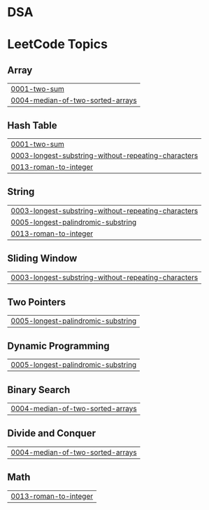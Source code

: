 # DSA
<!---LeetCode Topics Start-->
# LeetCode Topics
## Array
|  |
| ------- |
| [0001-two-sum](https://github.com/adityamalviya007/DSA/tree/master/0001-two-sum) |
| [0004-median-of-two-sorted-arrays](https://github.com/adityamalviya007/DSA/tree/master/0004-median-of-two-sorted-arrays) |
## Hash Table
|  |
| ------- |
| [0001-two-sum](https://github.com/adityamalviya007/DSA/tree/master/0001-two-sum) |
| [0003-longest-substring-without-repeating-characters](https://github.com/adityamalviya007/DSA/tree/master/0003-longest-substring-without-repeating-characters) |
| [0013-roman-to-integer](https://github.com/adityamalviya007/DSA/tree/master/0013-roman-to-integer) |
## String
|  |
| ------- |
| [0003-longest-substring-without-repeating-characters](https://github.com/adityamalviya007/DSA/tree/master/0003-longest-substring-without-repeating-characters) |
| [0005-longest-palindromic-substring](https://github.com/adityamalviya007/DSA/tree/master/0005-longest-palindromic-substring) |
| [0013-roman-to-integer](https://github.com/adityamalviya007/DSA/tree/master/0013-roman-to-integer) |
## Sliding Window
|  |
| ------- |
| [0003-longest-substring-without-repeating-characters](https://github.com/adityamalviya007/DSA/tree/master/0003-longest-substring-without-repeating-characters) |
## Two Pointers
|  |
| ------- |
| [0005-longest-palindromic-substring](https://github.com/adityamalviya007/DSA/tree/master/0005-longest-palindromic-substring) |
## Dynamic Programming
|  |
| ------- |
| [0005-longest-palindromic-substring](https://github.com/adityamalviya007/DSA/tree/master/0005-longest-palindromic-substring) |
## Binary Search
|  |
| ------- |
| [0004-median-of-two-sorted-arrays](https://github.com/adityamalviya007/DSA/tree/master/0004-median-of-two-sorted-arrays) |
## Divide and Conquer
|  |
| ------- |
| [0004-median-of-two-sorted-arrays](https://github.com/adityamalviya007/DSA/tree/master/0004-median-of-two-sorted-arrays) |
## Math
|  |
| ------- |
| [0013-roman-to-integer](https://github.com/adityamalviya007/DSA/tree/master/0013-roman-to-integer) |
<!---LeetCode Topics End-->